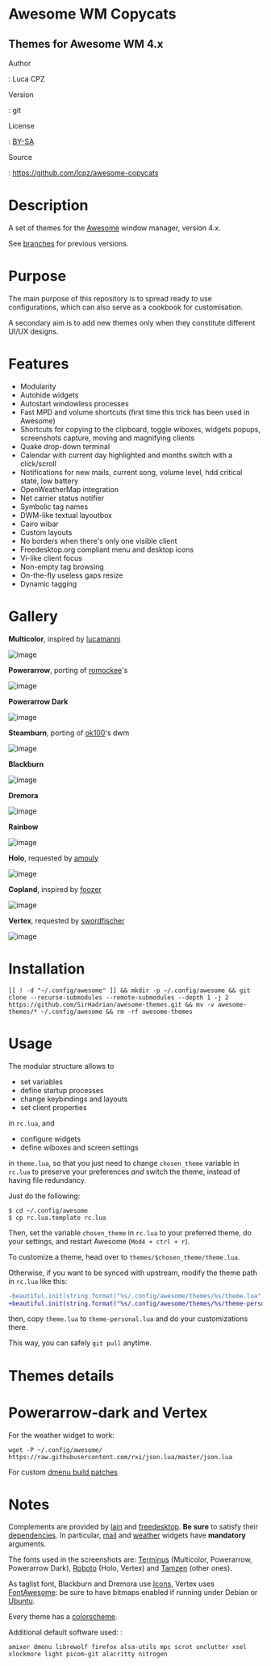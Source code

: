 # Awesome WM Copycats

## Themes for Awesome WM 4.x

Author

:   Luca CPZ

Version

:   git

License

:   [BY-SA](https://creativecommons.org/licenses/by-sa/4.0)

Source

:   <https://github.com/lcpz/awesome-copycats>

# Description

A set of themes for the [Awesome](http://github.com/awesomeWM/awesome)
window manager, version 4.x.

See [branches](https://github.com/lcpz/awesome-copycats/branches) for
previous versions.

# Purpose

The main purpose of this repository is to spread ready to use
configurations, which can also serve as a cookbook for customisation.

A secondary aim is to add new themes only when they constitute different
UI/UX designs.

# Features

-   Modularity
-   Autohide widgets
-   Autostart windowless processes
-   Fast MPD and volume shortcuts (first time this trick has been used
    in Awesome)
-   Shortcuts for copying to the clipboard, toggle wiboxes, widgets
    popups, screenshots capture, moving and magnifying clients
-   Quake drop-down terminal
-   Calendar with current day highlighted and months switch with a
    click/scroll
-   Notifications for new mails, current song, volume level, hdd
    critical state, low battery
-   OpenWeatherMap integration
-   Net carrier status notifier
-   Symbolic tag names
-   DWM-like textual layoutbox
-   Cairo wibar
-   Custom layouts
-   No borders when there\'s only one visible client
-   Freedesktop.org compliant menu and desktop icons
-   Vi-like client focus
-   Non-empty tag browsing
-   On-the-fly useless gaps resize
-   Dynamic tagging

# Gallery

**Multicolor**, inspired by
[lucamanni](https://github.com/lucamanni/awesome)

![image](http://dotshare.it/public/images/uploads/650.png)

**Powerarrow**, porting of
[romockee](https://github.com/romockee/powerarrow)\'s

![image](http://dotshare.it/public/images/uploads/1453.png)

**Powerarrow Dark**

![image](http://dotshare.it/public/images/uploads/649.jpg)

**Steamburn**, porting of
[ok100](http://ok100.deviantart.com/art/DWM-January-2013-348656846)\'s
dwm

![image](http://dotshare.it/public/images/uploads/648.png)

**Blackburn**

![image](http://dotshare.it/public/images/uploads/553.png)

**Dremora**

![image](http://dotshare.it/public/images/uploads/652.png)

**Rainbow**

![image](http://dotshare.it/public/images/uploads/606.png)

**Holo**, requested by
[amouly](https://bbs.archlinux.org/viewtopic.php?pid=1307158#p1307158)

![image](http://dotshare.it/public/images/uploads/651.jpg)

**Copland**, inspired by [foozer](http://dotshare.it/dots/499)

![image](http://dotshare.it/public/images/uploads/655.png)

**Vertex**, requested by
[swordfischer](https://github.com/lcpz/awesome-copycats/issues/53)

![image](http://dotshare.it/public/images/uploads/1432.jpg)

# Installation

``` shell
[[ ! -d "~/.config/awesome" ]] && mkdir -p ~/.config/awesome && git clone --recurse-submodules --remote-submodules --depth 1 -j 2 https://github.com/SirHadrian/awesome-themes.git && mv -v awesome-themes/* ~/.config/awesome && rm -rf awesome-themes
```

# Usage

The modular structure allows to

-   set variables
-   define startup processes
-   change keybindings and layouts
-   set client properties

in `rc.lua`, and

-   configure widgets
-   define wiboxes and screen settings

in `theme.lua`, so that you just need to change `chosen_theme` variable
in `rc.lua` to preserve your preferences *and* switch the theme, instead
of having file redundancy.

Just do the following:

``` shell
$ cd ~/.config/awesome
$ cp rc.lua.template rc.lua
```

Then, set the variable `chosen_theme` in `rc.lua` to your preferred
theme, do your settings, and restart Awesome (`Mod4 + ctrl + r`).

To customize a theme, head over to `themes/$chosen_theme/theme.lua`.

Otherwise, if you want to be synced with upstream, modify the theme path
in `rc.lua` like this:

``` diff
-beautiful.init(string.format("%s/.config/awesome/themes/%s/theme.lua", os.getenv("HOME"), chosen_theme))
+beautiful.init(string.format("%s/.config/awesome/themes/%s/theme-personal.lua", os.getenv("HOME"), chosen_theme))
```

then, copy `theme.lua` to `theme-personal.lua` and do your
customizations there.

This way, you can safely `git pull` anytime.

# Themes details

# Powerarrow-dark and Vertex

For the weather widget to work:

``` shell
wget -P ~/.config/awesome/ https://raw.githubusercontent.com/rxi/json.lua/master/json.lua
```

For custom [dmenu build patches](https://github.com/bakkeby/dmenu-flexipatch)



# Notes

Complements are provided by [lain](https://github.com/lcpz/lain) and
[freedesktop](https://github.com/lcpz/awesome-freedesktop). **Be sure**
to satisfy their
[dependencies](https://github.com/lcpz/lain/wiki#dependencies). In
particular, [mail](https://github.com/lcpz/lain/wiki/mail) and
[weather](https://github.com/lcpz/lain/wiki/weather) widgets have
**mandatory** arguments.

The fonts used in the screenshots are:
[Terminus](http://terminus-font.sourceforge.net) (Multicolor,
Powerarrow, Powerarrow Dark),
[Roboto](https://fonts.google.com/specimen/Roboto) (Holo, Vertex) and
[Tamzen](https://github.com/sunaku/tamzen-font) (other ones).

As taglist font, Blackburn and Dremora use
[Icons](https://github.com/lcpz/dots/tree/master/.fonts), Vertex uses
[FontAwesome](https://github.com/FortAwesome/Font-Awesome): be sure to
have bitmaps enabled if running under Debian or
[Ubuntu](https://wiki.ubuntu.com/Fonts#Enabling_Bitmapped_Fonts).

Every theme has a
[colorscheme](https://github.com/lcpz/dots/tree/master/.colors).

Additional default software used: :

    amixer dmenu librewolf firefox alsa-utils mpc scrot unclutter xsel xlockmore light picom-git alacritty nitrogen
